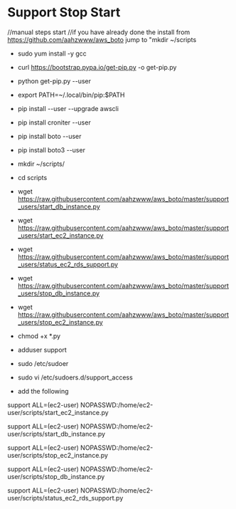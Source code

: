 # Support Stop Start

//manual steps start
//if you have already done the install from https://github.com/aahzwww/aws_boto jump to "mkdir ~/scripts
- sudo yum install -y gcc
- curl https://bootstrap.pypa.io/get-pip.py -o get-pip.py
- python get-pip.py --user
- export PATH=~/.local/bin/pip:$PATH
- pip install --user --upgrade awscli
- pip install croniter --user
- pip install boto --user
- pip install boto3 --user

- mkdir ~/scripts/
- cd scripts

- wget  https://raw.githubusercontent.com/aahzwww/aws_boto/master/support_users/start_db_instance.py 
- wget  https://raw.githubusercontent.com/aahzwww/aws_boto/master/support_users/start_ec2_instance.py
- wget  https://raw.githubusercontent.com/aahzwww/aws_boto/master/support_users/status_ec2_rds_support.py 
- wget  https://raw.githubusercontent.com/aahzwww/aws_boto/master/support_users/stop_db_instance.py
- wget  https://raw.githubusercontent.com/aahzwww/aws_boto/master/support_users/stop_ec2_instance.py

- chmod +x *.py
- adduser support
- sudo /etc/sudoer
- sudo vi /etc/sudoers.d/support_access
- add the following 

support ALL=(ec2-user) NOPASSWD:/home/ec2-user/scripts/start_ec2_instance.py

support ALL=(ec2-user) NOPASSWD:/home/ec2-user/scripts/start_db_instance.py

support ALL=(ec2-user) NOPASSWD:/home/ec2-user/scripts/stop_ec2_instance.py

support ALL=(ec2-user) NOPASSWD:/home/ec2-user/scripts/stop_db_instance.py

support ALL=(ec2-user) NOPASSWD:/home/ec2-user/scripts/status_ec2_rds_support.py

